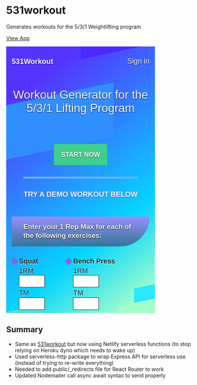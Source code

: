 # 531workout

Generates workouts for the 5/3/1 Weightlifting program

[View App](https://workout.taco.fyi)

![screenshot](https://github.com/kianga722/531workout/blob/master/screenshot.png)

## Summary

- Same as [531workout](https://github.com/kianga722/531workout) but now using Netlify serverless functions (to stop relying on Heroku dyno which needs to wake up)
- Used serverless-http package to wrap Express API for serverless use (instead of trying to re-write everything)
- Needed to add public/\_redirects file for React Router to work
- Updated Nodemailer call async await syntax to send properly
